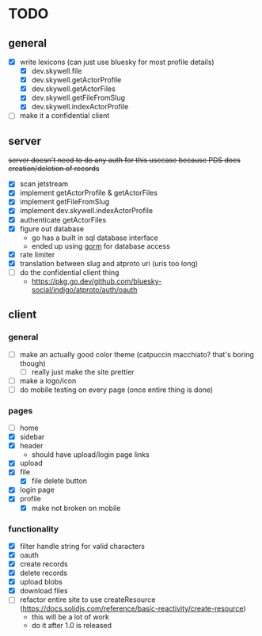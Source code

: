 # TODO

## general
- [x] write lexicons (can just use bluesky for most profile details)
  - [x] dev.skywell.file
  - [x] dev.skywell.getActorProfile
  - [x] dev.skywell.getActorFiles
  - [x] dev.skywell.getFileFromSlug
  - [x] dev.skywell.indexActorProfile
- [ ] make it a confidential client

## server
~~server doesn't need to do any auth for this usecase because PDS does creation/deletion of records~~
- [x] scan jetstream
- [x] implement getActorProfile & getActorFiles
- [x] implement getFileFromSlug
- [x] implement dev.skywell.indexActorProfile
- [x] authenticate getActorFiles
- [x] figure out database
  - go has a built in sql database interface
  - ended up using [gorm](https://gorm.io/) for database access
- [x] rate limiter
- [x] translation between slug and atproto uri (uris too long)
- [ ] do the confidential client thing
  - https://pkg.go.dev/github.com/bluesky-social/indigo/atproto/auth/oauth

## client

### general
- [ ] make an actually good color theme (catpuccin macchiato? that's boring though)
  - [ ] really just make the site prettier
- [ ] make a logo/icon
- [ ] do mobile testing on every page (once entire thing is done)

### pages
- [ ] home
- [x] sidebar
- [x] header
  - should have upload/login page links
- [x] upload
- [x] file
  - [x] file delete button
- [x] login page
- [x] profile
  - [x] make not broken on mobile

### functionality
- [x] filter handle string for valid characters
- [x] oauth
- [x] create records
- [x] delete records
- [x] upload blobs
- [x] download files
- [ ] refactor entire site to use createResource (https://docs.solidjs.com/reference/basic-reactivity/create-resource)
  - this will be a lot of work
  - do it after 1.0 is released
